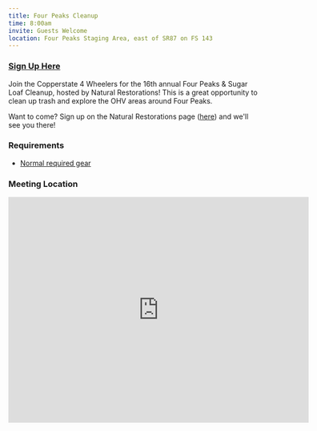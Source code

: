 ```yaml
---
title: Four Peaks Cleanup
time: 8:00am
invite: Guests Welcome
location: Four Peaks Staging Area, east of SR87 on FS 143
---
```


### [Sign Up Here](https://www.naturalrestorations.org/new-events-1/2025/11/1/16th-annual-four-peaks-cleanup-amp-restoration)

Join the Copperstate 4 Wheelers for the 16th annual
Four Peaks & Sugar Loaf Cleanup, hosted by Natural Restorations! This is
a great opportunity to clean up trash and explore the OHV areas around
Four Peaks.

Want to come? Sign up on the Natural Restorations page
([here](https://www.naturalrestorations.org/new-events-1/2025/11/1/16th-annual-four-peaks-cleanup-amp-restoration))
and we'll see you there!


### Requirements

* [Normal required gear](/about/required-gear)


### Meeting Location

<iframe src="https://www.google.com/maps/embed?pb=!1m18!1m12!1m3!1d2115.0998428681046!2d-111.49619324069458!3d33.669204616147894!2m3!1f0!2f0!3f0!3m2!1i1024!2i768!4f13.1!3m3!1m2!1s0x872b95231a03782d%3A0x5c5836ff16fc1bdf!2sFour%20Peaks%20Trail!5e1!3m2!1sen!2sus!4v1759456563478!5m2!1sen!2sus" width="600" height="450" style="border:0;" allowfullscreen="" loading="lazy" referrerpolicy="no-referrer-when-downgrade"></iframe>
